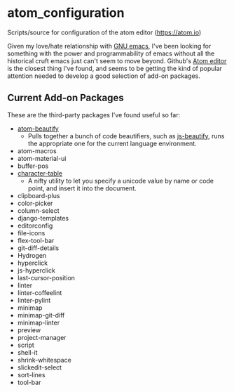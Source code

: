 # atom_configuration
Scripts/source for configuration of the atom editor (https://atom.io)

Given my love/hate relationship with [GNU
emacs](https://www.gnu.org/software/emacs/), I've been looking for something
with the power and programmability of emacs without all the historical cruft
emacs just can't seem to move beyond. Github's [Atom editor](https://atom.io) is
the closest thing I've found, and seems to be getting the kind of popular
attention needed to develop a good selection of add-on packages.

## Current Add-on Packages

These are the third-party packages I've found useful so far:

*  [atom-beautify](https://atom.io/packages/atom-beautify)
   - Pulls together a bunch of code beautifiers, such as [js-beautify](https://www.npmjs.com/package/js-beautify), runs the appropriate one for the current language environment.
*  atom-macros
*  atom-material-ui
*  buffer-pos
*  [character-table](https://atom.io/packages/character-table)
   - A nifty utility to let you specify a unicode value by name or code point, and insert it into the document.
*  clipboard-plus
*  color-picker
*  column-select
*  django-templates
*  editorconfig
*  file-icons
*  flex-tool-bar
*  git-diff-details
*  Hydrogen
*  hyperclick
*  js-hyperclick
*  last-cursor-position
*  linter
*  linter-coffeelint
*  linter-pylint
*  minimap
*  minimap-git-diff
*  minimap-linter
*  preview
*  project-manager
*  script
*  shell-it
*  shrink-whitespace
*  slickedit-select
*  sort-lines
*  tool-bar
